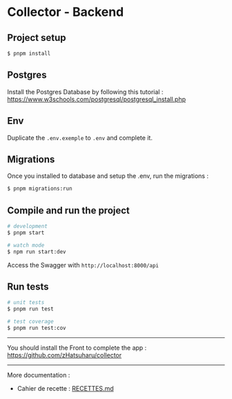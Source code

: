 # Collector - Backend
## Project setup

```bash
$ pnpm install
```

## Postgres

Install the Postgres Database by following this tutorial : https://www.w3schools.com/postgresql/postgresql_install.php

## Env

Duplicate the `.env.exemple` to `.env` and complete it.

## Migrations

Once you installed to database and setup the .env, run the migrations :
```bash
$ pnpm migrations:run
```

## Compile and run the project

```bash
# development
$ pnpm start

# watch mode
$ npm run start:dev
```

Access the Swagger with `http://localhost:8000/api`

## Run tests

```bash
# unit tests
$ pnpm run test

# test coverage
$ pnpm run test:cov
```

---

You should install the Front to complete the app : https://github.com/zHatsuharu/collector

---

More documentation :

- Cahier de recette : [RECETTES.md](https://github.com/zHatsuharu/collector-back/blob/main/RECETTES.md)